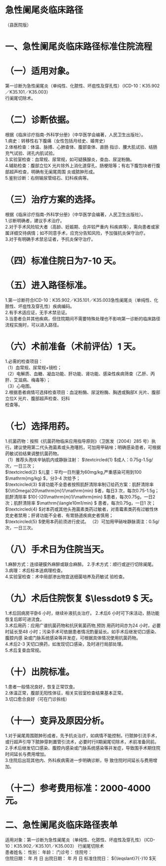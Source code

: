 # 急性阑尾炎临床路径  
（县医院版）  
# 一、急性阑尾炎临床路径标准住院流程  
# （一）适用对象。  
第一诊断为急性阑尾炎（单纯性、化脓性、坏疽性及穿孔性）（ICD-10：K35.902／K35.101／K35.003）  
行阑尾切除术。  
# （二）诊断依据。  
根据《临床诊疗指南-外科学分册》（中华医学会编著，人民卫生出版社）。  
1.病史：转移性右下腹痛（女性包括月经史、婚育史）  
2.体格检查：体温、脉搏、心肺查体、腹部查体、直肠 指诊、腰大肌试验、结肠充气试验、闭孔内肌试验。  
3.实验室检查：血常规、尿常规，如可疑胰腺炎，查血、尿淀粉酶。  
4.辅助检查：腹部立位X 光片除外上消化道穿孔、肠梗阻等；有右下腹包块者行腹部超声检查，明确有无阑尾周围 炎或脓肿形成。  
5.鉴别诊断：右侧输尿管结石、妇科疾病等。  
# （三）治疗方案的选择。  
根据《临床诊疗指南-外科学分册》（中华医学会编著，人民卫生出版社）。  
1.诊断明确者，建议手术治疗。  
2.对于手术风险较大者（高龄、妊娠期、合并较严重内 科疾病等），需向患者或家属详细交待病情；如不同意手术，应充分告知风险，予加强抗炎保守治疗。  
3.对于有明确手术禁忌证者，予抗炎保守治疗。  
# （四）标准住院日为7-10 天。  
# （五）进入路径标准。  
1.第一诊断符合ICD-10：K35.902／K35.101／K35.003急性阑尾炎（单纯性、化脓性、坏疽性及穿孔性）疾病编码。  
2.有手术适应证，无手术禁忌证。  
3.当患者合并其他疾病，但住院期间不需要特殊处理也不影响第一诊断的临床路径流程实施时，可以进入路径。  
# （六）术前准备（术前评估）1 天。  
1.必需的检查项目：  
（1）血常规、尿常规+镜检；  
（2）电解质、血糖、凝血功能、肝功能、肾功能、感染性疾病筛查（乙肝、丙肝、艾滋病、梅毒等）；  
（3）心电图。  
2.根据患者病情可选择检查项目：血淀粉酶、尿淀粉酶、胸透或胸部X 光片、腹部立位X 光片、腹部超声检查、妇科  
检查等。  
# （七）选择用药。  
1.抗菌药物：按照《抗菌药物临床应用指导原则》（卫医发〔2004〕285 号）执行。建议使用第二代头孢菌素或头孢噻肟，可加用甲硝唑；明确感染患者，可根据药敏试验结果调整抗菌药物。  
（1）推荐头孢呋辛钠肌内或静脉注射： $\textcircled{1} $成人：0.75g-1.5g/次，一日三次；  
$\textcircled{2} $儿童：平均一日剂量为60mg/kg,严重感染可用到100 $\mathrm{mg/kg} $，分3-4 次给予；  
$\textcircled{3} $肾功能不全患者按照肌酐清除率制订给药方案：肌酐清除率 ${\it\Omega}20\mathrm{m}1/\mathrm{min} $者，每日3 次，每次0.75-1.5g；肌酐清除率 $10{-}20\mathrm{m}1/\mathrm{min} $患者，每次0.75g，一日2 次；肌酐清除率 $\mathrm{\langle10m1/min} $ 患者，每次0.75g，一日1 次；  
$\textcircled{4} $对本药或其他头孢菌素类药过敏者，对青霉素类药有过敏性休克史者禁用；肝肾功能不全者、有胃肠道疾病史者慎用；  
$\textcircled{5} $使用本药前须进行皮试。 （2）可加用甲硝唑静脉滴注：0.5g/次，一日三次。  
# （八）手术日为住院当天。  
1.麻醉方式：连续硬膜外麻醉或联合麻醉。 2.手术方式：顺行或逆行切除阑尾。  
3.病理：术后标本送病理检查。  
4.实验室检查：术中局部渗出物宜送细菌培养及药敏试 验检查。  
# （九）术后住院恢复 $\lessdot9 $ 天。  
1.术后回病房平卧6 小时，继续补液抗炎治疗。 2.术后6 小时可下床活动，肠功能恢复后即可进流食。  
3.术后用药：应用广谱抗菌药物和抗厌氧菌药物,预防 用药时间亦为24 小时，必要时延长至48 小时；污染手术可依据患者情况酌量延长。如手术后继发切口感染、腹腔内感 染或门脉系统感染等并发症，可根据具体情况使用抗菌药物。  
4.术后2-3 天切口换药，如发现切口感染，及时进行局部处理。  
5.术后复查血常规。  
# （十）出院标准。  
1.患者一般情况良好，恢复正常饮食。  
2.体温正常，腹部无阳性体征，相关实验室检查结果基本正常。  
3.切口愈合良好（可在门诊拆线）  
# （十一）变异及原因分析。  
1.对于阑尾周围脓肿形成者，先予抗炎治疗，如病情不能控制，行脓肿引流手术，或行超声引导下脓肿穿刺置管引流术，必要时行Ⅱ期阑尾切除术，术前准备同前。  
2.手术后继发切口感染、腹腔内感染或门脉系统感染等并发症，导致围手术期住院时间延长与费用增加。  
3.住院后出现其他内、外科疾病需进一步明确诊断，导 致住院时间延长与费用增加。  
# （十二）参考费用标准：2000-4000 元。  
# 二、急性阑尾炎临床路径表单  
适用对象：第一诊断为急性阑尾炎（单纯性、化脓性、坏疽性及穿孔性）（ICD-10：K35.902／K35.101／K35.003） 行阑尾切除术  
患者姓名：             性别：     年龄：     门诊号：        住院号：  
住院日期：     年   月   日   出院日期：     年   月   日  标准住院日： ${\leqslant}7{-}10 $天  
